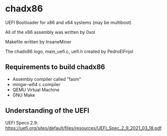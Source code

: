 # chadx86
UEFI Bootloader for x86 and x64 systems (may be multiboot)

All of the x86 assembly was written by 0xol

Makefile written by InsaneMiner

The chadx86 logo, main_uefi.c, uefi.h created by PedroElFrijol

## Requirements to build chadx86
 - Assembly compiler called "fasm"
 - mingw-w64 c compiler
 - QEMU Virtual Machine
 - GNU Make
  
## Understanding of the UEFI
UEFI Specs 2.9: https://uefi.org/sites/default/files/resources/UEFI_Spec_2_9_2021_03_18.pdf
